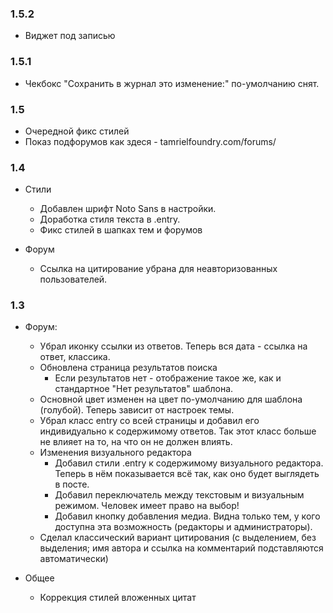 ### 1.5.2
* Виджет под записью

### 1.5.1
* Чекбокс "Сохранить в журнал это изменение:" по-умолчанию снят.

### 1.5
* Очередной фикс стилей
* Показ подфорумов как здеся - tamrielfoundry.com/forums/

### 1.4
* Стили
  * Добавлен шрифт Noto Sans в настройки.
  * Доработка стиля текста в .entry.
  * Фикс стилей в шапках тем и форумов

* Форум
  * Ссылка на цитирование убрана для неавторизованных пользователей.

### 1.3
* Форум:
  * Убрал иконку ссылки из ответов. Теперь вся дата - ссылка на ответ, классика.
  * Обновлена страница результатов поиска
    * Если результатов нет - отображение такое же, как и стандартное "Нет результатов" шаблона.
  * Основной цвет изменен на цвет по-умолчанию для шаблона (голубой). Теперь зависит от настроек темы.
  * Убрал класс entry со всей страницы и добавил его индивидуально к содержимому ответов. Так этот класс больше не влияет на то, на что он не должен влиять.
  * Изменения визуального редактора
    * Добавил стили .entry к содержимому визуального редактора. Теперь в нём показывается всё так, как оно будет выглядеть в посте.
    * Добавил переключатель между текстовым и визуальным режимом. Человек имеет право на выбор!
    * Добавил кнопку добавления медиа. Видна только тем, у кого доступна эта возможность (редакторы и администраторы).
  * Сделал классический вариант цитирования (с выделением, без выделения; имя автора и ссылка на комментарий подставляются автоматически)

* Общее
  * Коррекция стилей вложенных цитат
